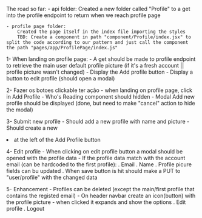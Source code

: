 The road so far:
    - api folder: 
        Created a new folder called "Profile" to a get into the profile endpoint to return when we reach profile page
    
    - profile page folder:
        Created the page itself in the index file importing the styles
        TBD: Create a component in path "component/Profile/index.jsx" to split the code according to our pattern and just call the component the path "pages/app/ProfilePage/index.js"


1- When landing on profile page:
    - A get should be made to profile endpoint to retrieve the main user default profile picture (if it's a fresh account || profile picture wasn't changed)
    - Display the Add profile button
    - Display a button to edit profile (should open a modal)

2- Fazer os botoes clickable ter ação
    - when landing on profile page, click in Add Profile
        - Who's Reading component should hidden
        - Modal Add new profile should be displayed (done, but need to make "cancel" action to hide the modal)

3- Submit new profile
    - Should add a new profile with name and picture
    - Should create a new <li> at the left of the Add Profile button

4- Edit profile
    - When clicking on edit profile button a modal should be opened with the profile data
        - If the profile data match with the account email (can be hardcoded to the first profile): 
            . Email
            . Name
            . Profile picure fields can bu updated
            . When save button is hit should make a PUT to "user/profile" with the changed data

5- Enhancement
    - Profiles can be deleted (except the main/first profile that contains the registed email)
    - On header navbar create an icon(button) with the profile picture
        - when clicked it expands and show the options
            . Edit profile
            . Logout